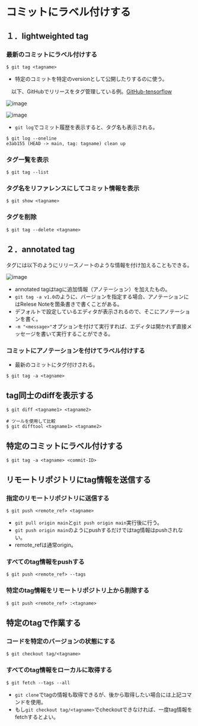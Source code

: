 # コミットにラベル付けする

## １．lightweighted tag

### 最新のコミットにラベル付けする

```
$ git tag <tagname>
```

- 特定のコミットを特定のversionとして公開したりするのに使う。  

　以下、GitHubでリリースをタグ管理している例。[GitHub-tensorflow](https://github.com/tensorflow/tensorflow/tags)

![image](https://user-images.githubusercontent.com/85177462/123105617-e64b8000-d472-11eb-8c03-704af4c1efec.png)

![image](https://user-images.githubusercontent.com/85177462/123106062-480bea00-d473-11eb-90eb-b801832356b0.png)

- `git log`でコミット履歴を表示すると、タグ名も表示される。

```
$ git log --oneline
e3ab155 (HEAD -> main, tag: tagname) clean up
```

### タグ一覧を表示

```
$ git tag --list
```

### タグ名をリファレンスにしてコミット情報を表示

```
$ git show <tagname>
```

### タグを削除

```
$ git tag --delete <tagname>
```

## ２．annotated tag

タグには以下のようにリリースノートのような情報を付け加えることもできる。

![image](https://user-images.githubusercontent.com/85177462/123119686-b4d8b180-d47e-11eb-8d69-bc3ccf2ebfd6.png)

- annotated tagはtagに追加情報（アノテーション）を加えたもの。
- `git tag -a v1.0`のように、バージョンを指定する場合、アノテーションにはRelese Noteを箇条書きで書くことがある。
- デフォルトで設定しているエディタが表示されるので、そこにアノテーションを書く。
- `-m "<message>"`オプションを付けて実行すれば、エディタは開かれず直接メッセージを書いて実行することができる。

### コミットにアノテーションを付けてラベル付けする

- 最新のコミットにタグ付けされる。

```
$ git tag -a <tagname>
```

## tag同士のdiffを表示する

```
$ git diff <tagname1> <tagname2>

# ツールを使用して比較
$ git difftool <tagname1> <tagname2>
```

## 特定のコミットにラベル付けする

```
$ git tag -a <tagname> <commit-ID>
```

## リモートリポジトリにtag情報を送信する

### 指定のリモートリポジトリに送信する
```
$ git push <remote_ref> <tagname>
```
- `git pull origin main`と`git push origin main`実行後に行う。
- `git push origin main`のようにpushするだけではtag情報はpushされない。
- remote_refは通常origin。

### すべてのtag情報をpushする
```
$ git push <remote_ref> --tags
```

### 特定のtag情報をリモートリポジトリ上から削除する
```
$ git push <remote_ref> :<tagname>
```

## 特定のtagで作業する

### コードを特定のバージョンの状態にする
```
$ git checkout tag/<tagname>
```

### すべてのtag情報をローカルに取得する
```
$ git fetch --tags --all
```
- `git clone`でtagの情報も取得できるが、後から取得したい場合には上記コマンドを使用。
- もし`git checkout tag/<tagname>`でcheckoutできなければ、一度tag情報をfetchするとよい。

